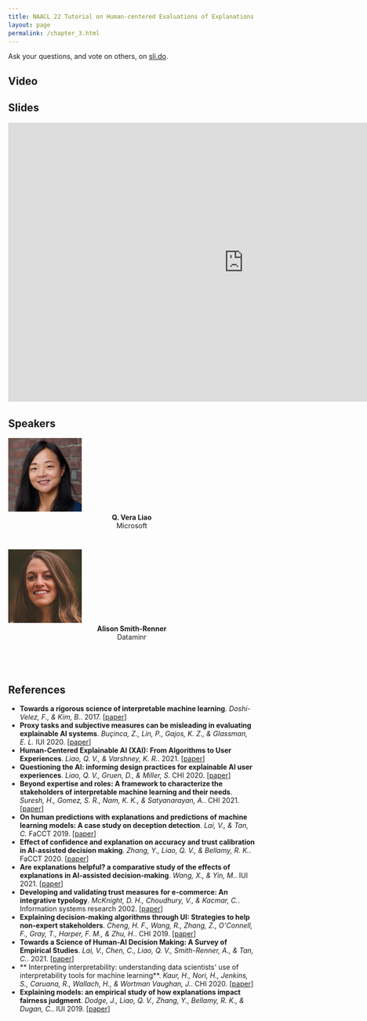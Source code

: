 ```yaml
---
title: NAACL 22 Tutorial on Human-centered Evaluations of Explanations
layout: page
permalink: /chapter_3.html
---
```

Ask your questions, and vote on others, on [sli.do](https://app.sli.do/event/awQq8cDeXyxQYFP1WnfGqB).

## Video

## Slides
<iframe src="https://docs.google.com/presentation/d/1tDXNcEu4OZMlsUEMDcJFuH0IYNC8kb3TP-C4YCpb958/embed?start=false&loop=false&delayms=3000" frameborder="0" width="960" height="569" allowfullscreen="true" mozallowfullscreen="true" webkitallowfullscreen="true"></iframe>

## Speakers

<div class="col-md-4">
    <div class="profile height150">
        <div><a href="http://www.qveraliao.com"><img class="avatar-img" width=150 src="images/vera.jpg"></a></div>
        <div style="margin-bottom:40px"><center><b>Q. Vera Liao</b><br>Microsoft</center></div>
    </div>
</div>
<div class="col-md-4">
    <div class="profile height150">
        <div><a href="https://alisonmsmith.github.io"><img class="avatar-img" width=150 src="images/alison.jpg"></a></div>
        <div style="margin-bottom:40px"><center><b>Alison Smith-Renner</b><br>Dataminr</center></div>
    </div>
</div>
</br>

## References
- **Towards a rigorous science of interpretable machine learning**. *Doshi-Velez, F., & Kim, B.*. 2017. [[paper](https://arxiv.org/abs/1702.08608)]
- **Proxy tasks and subjective measures can be misleading in evaluating explainable AI systems**. *Buçinca, Z., Lin, P., Gajos, K. Z., & Glassman, E. L.* IUI 2020. [[paper](https://arxiv.org/abs/2001.08298)]
- **Human-Centered Explainable AI (XAI): From Algorithms to User Experiences**. *Liao, Q. V., & Varshney, K. R.*. 2021. [[paper](https://arxiv.org/abs/2110.10790)]
- **Questioning the AI: informing design practices for explainable AI user experiences**. *Liao, Q. V., Gruen, D., & Miller, S.* CHI 2020. [[paper](https://arxiv.org/abs/2001.02478)]
- **Beyond expertise and roles: A framework to characterize the stakeholders of interpretable machine learning and their needs**. *Suresh, H., Gomez, S. R., Nam, K. K., & Satyanarayan, A.*. CHI 2021. [[paper](https://arxiv.org/abs/2101.09824)]
- **On human predictions with explanations and predictions of machine learning models: A case study on deception detection**. *Lai, V., & Tan, C.* FaCCT 2019. [[paper](https://arxiv.org/abs/1811.07901)]
- **Effect of confidence and explanation on accuracy and trust calibration in AI-assisted decision making**. *Zhang, Y., Liao, Q. V., & Bellamy, R. K.*. FaCCT 2020. [[paper](https://arxiv.org/abs/2001.02114)]
- **Are explanations helpful? a comparative study of the effects of explanations in AI-assisted decision-making**. *Wang, X., & Yin, M.*.  IUI 2021. [[paper](https://dl.acm.org/doi/10.1145/3397481.3450650)]
- **Developing and validating trust measures for e-commerce: An integrative typology**. *McKnight, D. H., Choudhury, V., & Kacmar, C.*. Information systems research 2002. [[paper](https://pubsonline.informs.org/doi/10.1287/isre.13.3.334.81)]
- **Explaining decision-making algorithms through UI: Strategies to help non-expert stakeholders**. *Cheng, H. F., Wang, R., Zhang, Z., O'Connell, F., Gray, T., Harper, F. M., & Zhu, H.*. CHI 2019. [[paper](https://www.cs.rochester.edu/u/zzhang95/doc/pub/algorithm_explanation_nonstakeholder.pdf)]
- **Towards a Science of Human-AI Decision Making: A Survey of Empirical Studies**. *Lai, V., Chen, C., Liao, Q. V., Smith-Renner, A., & Tan, C.*. 2021. [[paper](https://arxiv.org/abs/2112.11471)]
- ** Interpreting interpretability: understanding data scientists' use of interpretability tools for machine learning**. *Kaur, H., Nori, H., Jenkins, S., Caruana, R., Wallach, H., & Wortman Vaughan, J.*. CHI 2020. [[paper](http://www-personal.umich.edu/~harmank/Papers/CHI2020_Interpretability.pdf)]
- **Explaining models: an empirical study of how explanations impact fairness judgment**. *Dodge, J., Liao, Q. V., Zhang, Y., Bellamy, R. K., & Dugan, C.*. IUI 2019. [[paper](https://arxiv.org/abs/1901.07694)]
